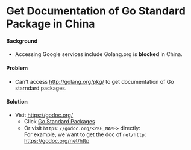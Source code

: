 #  Get Documentation of Go Standard Package in China

#### Background
* Accessing Google services include Golang.org is **blocked** in China.

#### Problem
* Can't access <http://golang.org/pkg/> to get documentation of Go starndard packages.

#### Solution
* Visit <https://godoc.org/>
  * Click [Go Standard Packages](https://godoc.org/-/go)  
  * Or visit `https://godoc.org/<PKG_NAME>` directly:  
    For example, we want to get the doc of `net/http`:  
    <https://godoc.org/net/http>


